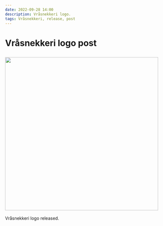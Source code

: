 ```yaml
---
date: 2022-09-28 14:00
description: Vråsnekkeri logo.
tags: Vråsnekkeri, release, post
---
```

# Vråsnekkeri logo post
## <img src="../../images/vraasnekkeri-logo.png" width="500" height="500" />

Vråsnekkeri logo released. 
